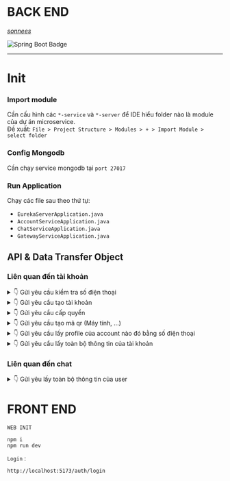# BACK END
*[sonnees](https://github.com/sonnees)* <br>

![Spring Boot Badge](https://img.shields.io/badge/Spring%20Boot-6DB33F?logo=springboot&logoColor=fff&style=for-the-badge)

<hr>

# Init
### Import module
Cần cấu hình các `*-service` và `*-server` để IDE hiểu folder nào là module của dự án microservice.  <br>
Đề xuất: `File > Project Structure > Modules > + > Import Module > select folder`

### Config Mongodb
Cần chạy service mongodb tại `port 27017` 

### Run Application
Chạy các file sau theo thứ tự: <br>
- `EurekaServerApplication.java` <br>
- `AccountServiceApplication.java` <br>
- `ChatServiceApplication.java` <br>
- `GatewayServiceApplication.java` <br>

## API & Data Transfer Object
### Liên quan đến tài khoản

<details>
  <summary>👇 Gửi yêu cầu kiểm tra số điện thoại </summary> <br>

`Method GET` : http://localhost:8081/api/auth/check-uniqueness-phone-number/{phoneNumber} <br>
```
http://localhost:8081/api/v1/auth/check-uniqueness-phone-number/0000000000
```
`Received` :
```
# Nếu không tồn tại tài khoản đã đăng ký bằng số điện thoại đó
HTTP 200

# Nếu tồn tại tài khoản đã đăng ký bằng số điện thoại đó
HTTP 409
{
    "userID": null,
    "userName": "Tú Anh",
    "gender": null,
    "birthday": null,
    "avatar": null,
    "background": null
}
```
</details>

<details>
  <summary>👇 Gửi yêu cầu tạo tài khoản </summary> 
  <hr>
  
`Method POST` : http://localhost:8081/api/v1/auth/register <br>
```
http://localhost:8081/api/v1/auth/register
```
`Body` :
```
{
    "phoneNumber":"0123456789",
    "password":"123",
    "userName":"Son nees",
    "gender":"true",
    "birthday":"2024-01-26",
    "role":"USER"
}
```  
`Received` :

```
# Thành công
HTTP 200
"success"

# Thất bại
HTTP 409
```

</details>

<details>
  <summary>👇 Gửi yêu cầu cấp quyền </summary> 
  <hr> 
  
`Method GET` : http://localhost:8081/api/v1/auth/authenticate <br>
```
http://localhost:8081/api/v1/auth/authenticate
```
`Body` :
```
{
    "phoneNumber":"0123456789",
    "password":"123"
}
```  
`Received` :
```
# Thành công
HTTP 200
"{một mã token}"

# Thất bại: do số điện thoại không đúng hoặc là do password không đúng
HTTP 401
```
</details>

<details>
  <summary>👇 Gửi yêu cầu tạo mã qr (Máy tính, ...) </summary> 
  <hr>

`Method GET` : http://localhost:8081/api/v1/auth/authenticate/qr-code <br>
```
http://localhost:8081/api/v1/auth/authenticate/qr-code
```
`Received` :
```
# Thành công
HTTP 200
"{một mã base64Image}"

# Thất bại:
HTTP 404 
```
</details>

<details>
  <summary>👇 Gửi yêu cầu lấy profile của account nào đó bằng số điện thoại </summary> 
  <hr>
  
`Method GET + TOKEN ` : http://localhost:8081/api/v1/account/profile/{phoneNumber} <br>
```
http://localhost:8081/api/v1/account/profile/0000000000
```
`Received` :
```
# Thành công (có account):
HTTP 200 OK
** Trường hợp xem thông tin của người khác: Có thể bị ẩn các thông tin theo cài đặt của người dùng
*** Ẩn năm sinh: Năm sinh về mặc định là 1900. Khi hiển thị ở frontend thì để **, không hiện 1900
*** Ẩn ngày tháng năm sinh: năm sinh nhận được là null
{
    "userID": "49a9768c-a2a8-4290-9653-5291b9718db1",
    "userName": "Tú Anh",
    "gender": true,
    "birthday": "2024-03-08T10:54:01.442+00:00",
    "avatar": "https://zalolite.s3.amazonaws.com/nam1.jpg",
    "background": "https://zalolite.s3.amazonaws.com/background1.jpg"
}

# Thất bại (Không tìm thấy account):
HTTP 404|500
```
</details>

<details>
  <summary>👇 Gửi yêu cầu lấy toàn bộ thông tin của tài khoản </summary> 
  <hr>

`Method GET + TOKEN` : http://localhost:8081/api/v1/account/info <br>
```
http://localhost:8081/api/v1/account/info
```

`Received` :
```
# Thành công (có account):
HTTP 200 OK
{info account}

# Thất bại (Không tìm thấy account từ token hoặc token lỗi):
HTTP 403
```
</details>

### Liên quan đến chat

<details>
  <summary>👇 Gửi yêu lấy toàn bộ thông tin của user </summary> <br>

`Method GET + TOKEN` : http://localhost:8082/api/v1/user/info/{userId} <br>
```
http://localhost:8082/api/v1/user/info/49a9768c-a2a8-4290-9653-5291b9718db1
```
`Received` :
```
# Failed
HTTP 401 Error token
HTTP 500 Error processing JSON

# Success
HTTP 200
{user-info}
```
</details>


# FRONT END
`WEB INIT`
```
npm i
npm run dev
```
`Login` :
```
http://localhost:5173/auth/login
```


